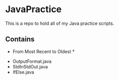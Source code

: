 # JavaPractice
This is a repo to hold all of my Java practice scripts.

## Contains
* From Most Recent to Oldest *
- OutputFormat.java
- StdInStdOut.java
- IfElse.java
